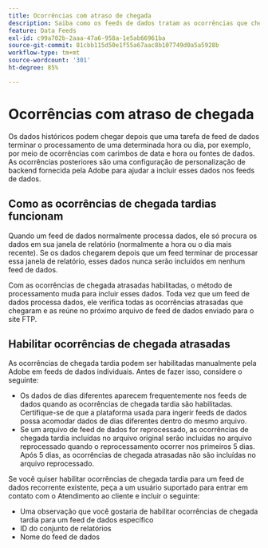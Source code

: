 ```yaml
---
title: Ocorrências com atraso de chegada
description: Saiba como os feeds de dados tratam as ocorrências que chegam tarde.
feature: Data Feeds
exl-id: c99a702b-2aaa-47a6-958a-1e5ab66961ba
source-git-commit: 81cbb115d50e1f55a67aac8b107749d0a5a5928b
workflow-type: tm+mt
source-wordcount: '301'
ht-degree: 85%

---
```


# Ocorrências com atraso de chegada

Os dados históricos podem chegar depois que uma tarefa de feed de dados terminar o processamento de uma determinada hora ou dia, por exemplo, por meio de ocorrências com carimbos de data e hora ou fontes de dados. As ocorrências posteriores são uma configuração de personalização de backend fornecida pela Adobe para ajudar a incluir esses dados nos feeds de dados.

## Como as ocorrências de chegada tardias funcionam

Quando um feed de dados normalmente processa dados, ele só procura os dados em sua janela de relatório (normalmente a hora ou o dia mais recente). Se os dados chegarem depois que um feed terminar de processar essa janela de relatório, esses dados nunca serão incluídos em nenhum feed de dados.

Com as ocorrências de chegada atrasadas habilitadas, o método de processamento muda para incluir esses dados. Toda vez que um feed de dados processa dados, ele verifica todas as ocorrências atrasadas que chegaram e as reúne no próximo arquivo de feed de dados enviado para o site FTP.

## Habilitar ocorrências de chegada atrasadas

As ocorrências de chegada tardia podem ser habilitadas manualmente pela Adobe em feeds de dados individuais. Antes de fazer isso, considere o seguinte:

* Os dados de dias diferentes aparecem frequentemente nos feeds de dados quando as ocorrências de chegada tardia são habilitadas. Certifique-se de que a plataforma usada para ingerir feeds de dados possa acomodar dados de dias diferentes dentro do mesmo arquivo.
* Se um arquivo de feed de dados for reprocessado, as ocorrências de chegada tardia incluídas no arquivo original serão incluídas no arquivo reprocessado quando o reprocessamento ocorrer nos primeiros 5 dias. Após 5 dias, as ocorrências de chegada atrasadas não são incluídas no arquivo reprocessado.

Se você quiser habilitar ocorrências de chegada tardia para um feed de dados recorrente existente, peça a um usuário suportado para entrar em contato com o Atendimento ao cliente e incluir o seguinte:

* Uma observação que você gostaria de habilitar ocorrências de chegada tardia para um feed de dados específico
* ID do conjunto de relatórios
* Nome do feed de dados
